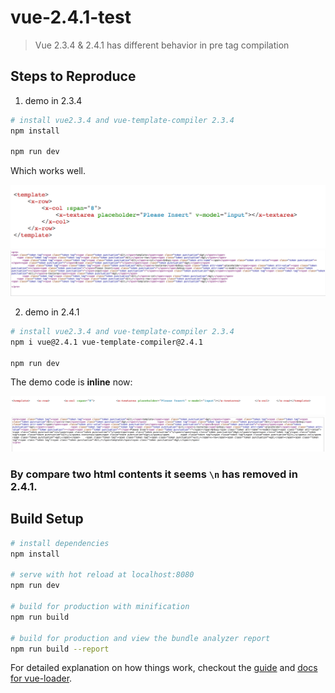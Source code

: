 # vue-2.4.1-test

> Vue 2.3.4 & 2.4.1 has different behavior in pre tag compilation


## Steps to Reproduce


1. demo in 2.3.4

```bash
# install vue2.3.4 and vue-template-compiler 2.3.4
npm install

npm run dev
```

Which works well.


![2.3.4](https://raw.githubusercontent.com/clancyz/vue-2.4.1-test/master/2.3.4.jpg)
![2.3.4](https://raw.githubusercontent.com/clancyz/vue-2.4.1-test/master/2.3.4html.png)


2. demo in 2.4.1

```bash
# install vue2.3.4 and vue-template-compiler 2.3.4
npm i vue@2.4.1 vue-template-compiler@2.4.1

npm run dev
```
The demo code is **inline** now:


![2.4.1](https://raw.githubusercontent.com/clancyz/vue-2.4.1-test/master/2.4.1.jpg)
![2.4.1](https://raw.githubusercontent.com/clancyz/vue-2.4.1-test/master/2.4.1html.png)


### By compare two html contents it seems `\n` has removed in 2.4.1.

## Build Setup

``` bash
# install dependencies
npm install

# serve with hot reload at localhost:8080
npm run dev

# build for production with minification
npm run build

# build for production and view the bundle analyzer report
npm run build --report
```

For detailed explanation on how things work, checkout the [guide](http://vuejs-templates.github.io/webpack/) and [docs for vue-loader](http://vuejs.github.io/vue-loader).
